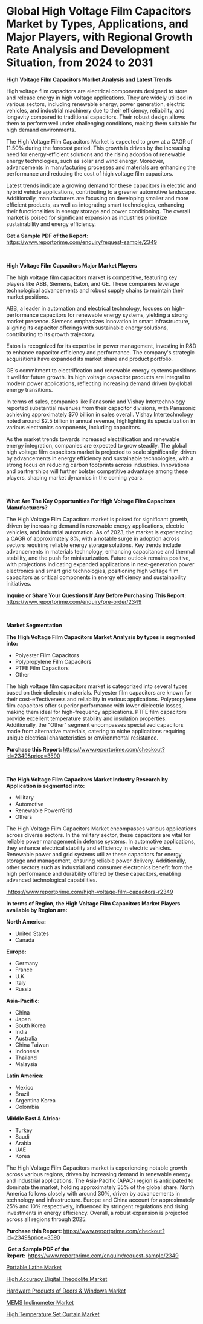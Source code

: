 <p><h1>Global High Voltage Film Capacitors Market by Types, Applications, and Major Players, with Regional Growth Rate Analysis and Development Situation, from 2024 to 2031</h1></p><p><strong>High Voltage Film Capacitors Market Analysis and Latest Trends</strong></p>
<p><p>High voltage film capacitors are electrical components designed to store and release energy in high voltage applications. They are widely utilized in various sectors, including renewable energy, power generation, electric vehicles, and industrial machinery due to their efficiency, reliability, and longevity compared to traditional capacitors. Their robust design allows them to perform well under challenging conditions, making them suitable for high demand environments.</p><p>The High Voltage Film Capacitors Market is expected to grow at a CAGR of 11.50% during the forecast period. This growth is driven by the increasing need for energy-efficient solutions and the rising adoption of renewable energy technologies, such as solar and wind energy. Moreover, advancements in manufacturing processes and materials are enhancing the performance and reducing the cost of high voltage film capacitors.</p><p>Latest trends indicate a growing demand for these capacitors in electric and hybrid vehicle applications, contributing to a greener automotive landscape. Additionally, manufacturers are focusing on developing smaller and more efficient products, as well as integrating smart technologies, enhancing their functionalities in energy storage and power conditioning. The overall market is poised for significant expansion as industries prioritize sustainability and energy efficiency.</p></p>
<p><strong>Get a Sample PDF of the Report:&nbsp;</strong> <a href="https://www.reportprime.com/enquiry/request-sample/2349">https://www.reportprime.com/enquiry/request-sample/2349</a></p>
<p>&nbsp;</p>
<p><strong>High Voltage Film Capacitors Major Market Players</strong></p>
<p><p>The high voltage film capacitors market is competitive, featuring key players like ABB, Siemens, Eaton, and GE. These companies leverage technological advancements and robust supply chains to maintain their market positions.</p><p>ABB, a leader in automation and electrical technology, focuses on high-performance capacitors for renewable energy systems, yielding a strong market presence. Siemens emphasizes innovation in smart infrastructure, aligning its capacitor offerings with sustainable energy solutions, contributing to its growth trajectory.</p><p>Eaton is recognized for its expertise in power management, investing in R&D to enhance capacitor efficiency and performance. The company's strategic acquisitions have expanded its market share and product portfolio.</p><p>GE's commitment to electrification and renewable energy systems positions it well for future growth. Its high voltage capacitor products are integral to modern power applications, reflecting increasing demand driven by global energy transitions.</p><p>In terms of sales, companies like Panasonic and Vishay Intertechnology reported substantial revenues from their capacitor divisions, with Panasonic achieving approximately $70 billion in sales overall. Vishay Intertechnology noted around $2.5 billion in annual revenue, highlighting its specialization in various electronics components, including capacitors.</p><p>As the market trends towards increased electrification and renewable energy integration, companies are expected to grow steadily. The global high voltage film capacitors market is projected to scale significantly, driven by advancements in energy efficiency and sustainable technologies, with a strong focus on reducing carbon footprints across industries. Innovations and partnerships will further bolster competitive advantage among these players, shaping market dynamics in the coming years.</p></p>
<p>&nbsp;</p>
<p><strong>What Are The Key Opportunities For High Voltage Film Capacitors Manufacturers?</strong></p>
<p><p>The High Voltage Film Capacitors market is poised for significant growth, driven by increasing demand in renewable energy applications, electric vehicles, and industrial automation. As of 2023, the market is experiencing a CAGR of approximately 8%, with a notable surge in adoption across sectors requiring reliable energy storage solutions. Key trends include advancements in materials technology, enhancing capacitance and thermal stability, and the push for miniaturization. Future outlook remains positive, with projections indicating expanded applications in next-generation power electronics and smart grid technologies, positioning high voltage film capacitors as critical components in energy efficiency and sustainability initiatives.</p></p>
<p><strong>Inquire or Share Your Questions If Any Before Purchasing This Report:</strong> <a href="https://www.reportprime.com/enquiry/pre-order/2349">https://www.reportprime.com/enquiry/pre-order/2349</a></p>
<p>&nbsp;</p>
<p><strong>Market Segmentation</strong></p>
<p><strong>The High Voltage Film Capacitors Market Analysis by types is segmented into:</strong></p>
<p><ul><li>Polyester Film Capacitors</li><li>Polypropylene Film Capacitors</li><li>PTFE Film Capacitors</li><li>Other</li></ul></p>
<p><p>The high voltage film capacitors market is categorized into several types based on their dielectric materials. Polyester film capacitors are known for their cost-effectiveness and reliability in various applications. Polypropylene film capacitors offer superior performance with lower dielectric losses, making them ideal for high-frequency applications. PTFE film capacitors provide excellent temperature stability and insulation properties. Additionally, the "Other" segment encompasses specialized capacitors made from alternative materials, catering to niche applications requiring unique electrical characteristics or environmental resistance.</p></p>
<p><strong>Purchase this Report:&nbsp;</strong><a href="https://www.reportprime.com/checkout?id=2349&price=3590">https://www.reportprime.com/checkout?id=2349&price=3590</a></p>
<p>&nbsp;</p>
<p><strong>The High Voltage Film Capacitors Market Industry Research by Application is segmented into:</strong></p>
<p><ul><li>Military</li><li>Automotive</li><li>Renewable Power/Grid</li><li>Others</li></ul></p>
<p><p>The High Voltage Film Capacitors Market encompasses various applications across diverse sectors. In the military sector, these capacitors are vital for reliable power management in defense systems. In automotive applications, they enhance electrical stability and efficiency in electric vehicles. Renewable power and grid systems utilize these capacitors for energy storage and management, ensuring reliable power delivery. Additionally, other sectors such as industrial and consumer electronics benefit from the high performance and durability offered by these capacitors, enabling advanced technological capabilities.</p></p>
<p><a href="https://www.reportprime.com/high-voltage-film-capacitors-r2349">&nbsp;https://www.reportprime.com/high-voltage-film-capacitors-r2349</a></p>
<p><strong>In terms of Region, the High Voltage Film Capacitors Market Players available by Region are:</strong></p>
<p>
    <p> <strong> North America: </strong>
        <ul>
            <li>United States</li>
            <li>Canada</li>
        </ul>
        </p> 
    <p> <strong> Europe: </strong>
        <ul>
            <li>Germany</li>
            <li>France</li>
            <li>U.K.</li>
            <li>Italy</li>
            <li>Russia</li>
        </ul>
        </p> 
    <p> <strong> Asia-Pacific: </strong>
        <ul>
            <li>China</li>
            <li>Japan</li>
            <li>South Korea</li>
            <li>India</li>
            <li>Australia</li>
            <li>China Taiwan</li>
            <li>Indonesia</li>
            <li>Thailand</li>
            <li>Malaysia</li>
        </ul>
        </p> 
    <p> <strong> Latin America: </strong>
        <ul>
            <li>Mexico</li>
            <li>Brazil</li>
            <li>Argentina Korea</li>
            <li>Colombia</li>
        </ul>
        </p> 
    <p> <strong> Middle East & Africa: </strong>
        <ul>
            <li>Turkey</li>
            <li>Saudi</li>
            <li>Arabia</li>
            <li>UAE</li>
            <li>Korea</li>
        </ul>
    </p>
    </p>
<p><p>The High Voltage Film Capacitors market is experiencing notable growth across various regions, driven by increasing demand in renewable energy and industrial applications. The Asia-Pacific (APAC) region is anticipated to dominate the market, holding approximately 35% of the global share. North America follows closely with around 30%, driven by advancements in technology and infrastructure. Europe and China account for approximately 25% and 10% respectively, influenced by stringent regulations and rising investments in energy efficiency. Overall, a robust expansion is projected across all regions through 2025.</p></p>
<p><strong>Purchase this Report: </strong><a href="https://www.reportprime.com/checkout?id=2349&price=3590">https://www.reportprime.com/checkout?id=2349&price=3590</a></p>
<p>&nbsp;<strong>Get a Sample PDF of the Report:&nbsp;&nbsp;</strong><a href="https://www.reportprime.com/enquiry/request-sample/2349">https://www.reportprime.com/enquiry/request-sample/2349</a></p>
<p><strong></strong></p>
<p><p><a href="https://www.linkedin.com/pulse/booming-portable-lathe-market-sector-analysis-growth-projections-cykrf?trackingId=hKYwS39lQuyFZG%2F%2BmnOQyw%3D%3D">Portable Lathe Market</a></p><p><a href="https://issuu.com/reportprime-2/docs/high-accuracy-digital-theodolite-ma_a228c2c249db43">High Accuracy Digital Theodolite Market</a></p><p><a href="https://medium.com/@tankuser238_5568/what-is-driving-the-global-hardware-products-of-doors-windows-market-4da9c5ee06b0?postPublishedType=initial">Hardware Products of Doors & Windows Market</a></p><p><a href="https://www.linkedin.com/pulse/mems-inclinometer-market-trends-strategic-insights-2024-2031-vxvdf?trackingId=Pv%2FHHIkdTrSxHcXbessbeA%3D%3D">MEMS Inclinometer Market</a></p><p><a href="https://medium.com/@tankuser238_5568/market-forecast-global-high-temperature-set-curtain-trends-and-impact-analysis-2024-2031-by-c962a09eeb39?postPublishedType=initial">High Temperature Set Curtain Market</a></p></p>